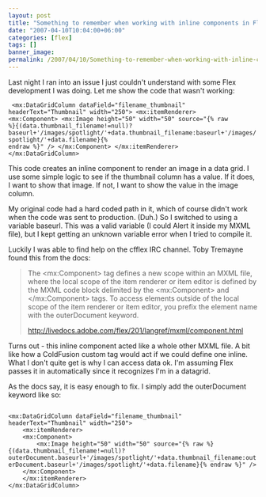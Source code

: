 ```yaml
---
layout: post
title: "Something to remember when working with inline components in Flex"
date: "2007-04-10T10:04:00+06:00"
categories: [flex]
tags: []
banner_image: 
permalink: /2007/04/10/Something-to-remember-when-working-with-inline-components-in-Flex
---
```


Last night I ran into an issue I just couldn't understand with some Flex development I was doing. Let me show the code that wasn't working:
<!--more-->
<code>							&lt;mx:DataGridColumn dataField="filename_thumbnail" headerText="Thumbnail" width="250"&gt;
	&lt;mx:itemRenderer&gt;
	&lt;mx:Component&gt;
		&lt;mx:Image height="50" width="50" source="{% raw %}{(data.thumbnail_filename!=null)?baseurl+'/images/spotlight/'+data.thumbnail_filename:baseurl+'/images/spotlight/'+data.filename}{% endraw %}" /&gt;
	&lt;/mx:Component&gt;
	&lt;/mx:itemRenderer&gt;
&lt;/mx:DataGridColumn&gt;
</code>

This code creates an inline component to render an image in a data grid. I use some simple logic to see if the thumbnail column has a value. If it does, I want to show that image. If not, I want to show the value in the image column.

My original code had a hard coded path in it, which of course didn't work when the code was sent to production. (Duh.) So I switched to using a variable baseurl. This was a valid variable (I could Alert it inside my MXML file), but I kept getting an unknown variable error when I tried to compile it. 

Luckily I was able to find help on the cfflex IRC channel. Toby Tremayne found this from the docs:

<blockquote>
The &lt;mx:Component&gt; tag defines a new scope within an MXML file, where the local scope of the item renderer or item editor is defined by the MXML code block delimited by the &lt;mx:Component&gt; and &lt;/mx:Component&gt; tags. To access elements outside of the local scope of the item renderer or item editor, you prefix the element name with the outerDocument keyword.

<a href="http://livedocs.adobe.com/flex/201/langref/mxml/component.html">http://livedocs.adobe.com/flex/201/langref/mxml/component.html</a>
</blockquote>

Turns out - this inline component acted like a whole other MXML file. A bit like how a ColdFusion custom tag would act if we could define one inline. What I don't quite get is why I can access data ok. I'm assuming Flex passes it in automatically since it recognizes I'm in a datagrid. 

As the docs say, it is easy enough to fix. I simply add the outerDocument keyword like so:

<code>
&lt;mx:DataGridColumn dataField="filename_thumbnail" headerText="Thumbnail" width="250"&gt;
	&lt;mx:itemRenderer&gt;
	&lt;mx:Component&gt;
		&lt;mx:Image height="50" width="50" source="{% raw %}{(data.thumbnail_filename!=null)?outerDocument.baseurl+'/images/spotlight/'+data.thumbnail_filename:outerDocument.baseurl+'/images/spotlight/'+data.filename}{% endraw %}" /&gt;
	&lt;/mx:Component&gt;
	&lt;/mx:itemRenderer&gt;
&lt;/mx:DataGridColumn&gt;
</code>